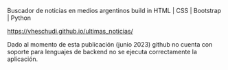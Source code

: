 Buscador de noticias en medios argentinos build in HTML | CSS | Bootstrap | Python

https://vheschudi.github.io/ultimas_noticias/

Dado al momento de esta publicación (junio 2023) github no cuenta con soporte para lenguajes de backend no se ejecuta correctamente la aplicación.
